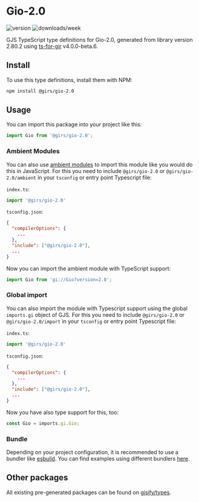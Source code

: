 
# Gio-2.0

![version](https://img.shields.io/npm/v/@girs/gio-2.0)
![downloads/week](https://img.shields.io/npm/dw/@girs/gio-2.0)


GJS TypeScript type definitions for Gio-2.0, generated from library version 2.80.2 using [ts-for-gir](https://github.com/gjsify/ts-for-gir) v4.0.0-beta.6.


## Install

To use this type definitions, install them with NPM:
```bash
npm install @girs/gio-2.0
```

## Usage

You can import this package into your project like this:
```ts
import Gio from '@girs/gio-2.0';
```

### Ambient Modules

You can also use [ambient modules](https://github.com/gjsify/ts-for-gir/tree/main/packages/cli#ambient-modules) to import this module like you would do this in JavaScript.
For this you need to include `@girs/gio-2.0` or `@girs/gio-2.0/ambient` in your `tsconfig` or entry point Typescript file:

`index.ts`:
```ts
import '@girs/gio-2.0'
```

`tsconfig.json`:
```json
{
  "compilerOptions": {
    ...
  },
  "include": ["@girs/gio-2.0"],
  ...
}
```

Now you can import the ambient module with TypeScript support: 

```ts
import Gio from 'gi://Gio?version=2.0';
```

### Global import

You can also import the module with Typescript support using the global `imports.gi` object of GJS.
For this you need to include `@girs/gio-2.0` or `@girs/gio-2.0/import` in your `tsconfig` or entry point Typescript file:

`index.ts`:
```ts
import '@girs/gio-2.0'
```

`tsconfig.json`:
```json
{
  "compilerOptions": {
    ...
  },
  "include": ["@girs/gio-2.0"],
  ...
}
```

Now you have also type support for this, too:

```ts
const Gio = imports.gi.Gio;
```

### Bundle

Depending on your project configuration, it is recommended to use a bundler like [esbuild](https://esbuild.github.io/). You can find examples using different bundlers [here](https://github.com/gjsify/ts-for-gir/tree/main/examples).

## Other packages

All existing pre-generated packages can be found on [gjsify/types](https://github.com/gjsify/types).

